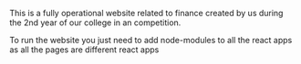 This is a fully operational website related to finance created by us during the 2nd year of our college in an competition.

To run the website you just need to add node-modules to all the react apps as all the pages are different react apps
